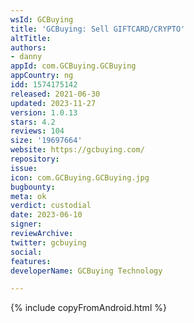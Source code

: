 ```yaml
---
wsId: GCBuying
title: 'GCBuying: Sell GIFTCARD/CRYPTO'
altTitle: 
authors:
- danny
appId: com.GCBuying.GCBuying
appCountry: ng
idd: 1574175142
released: 2021-06-30
updated: 2023-11-27
version: 1.0.13
stars: 4.2
reviews: 104
size: '19697664'
website: https://gcbuying.com/
repository: 
issue: 
icon: com.GCBuying.GCBuying.jpg
bugbounty: 
meta: ok
verdict: custodial
date: 2023-06-10
signer: 
reviewArchive: 
twitter: gcbuying
social: 
features: 
developerName: GCBuying Technology

---
```


{% include copyFromAndroid.html %}
